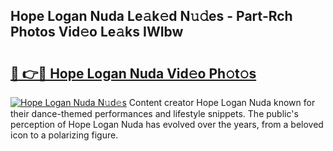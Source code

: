 ## Hope Logan Nuda Le𝚊k𝚎d N𝚞𝚍es - Part-Rch Photos Vid𝚎o Le𝚊ks IWIbw

# <h2><a href="http://fbbqkh3.evod.top/?m=Hope+Logan+Nuda">🔗 👉🔴 Hope Logan Nuda Vid𝚎o Ph𝚘t𝚘s</a></h2>

[![Hope Logan Nuda N𝚞d𝚎s](https://i.imgur.com/8V9OHl7.gif)](http://fbbqkh3.evod.top/?m=Hope+Logan+Nuda)
Content creator Hope Logan Nuda known for their dance-themed performances and lifestyle snippets. The public's perception of Hope Logan Nuda has evolved over the years, from a beloved icon to a polarizing figure. 
